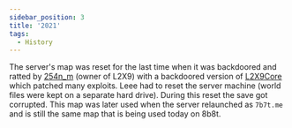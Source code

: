 ```yaml
---
sidebar_position: 3
title: '2021'
tags:
  - History
---
```


The server's map was reset for the last time when it was backdoored and ratted by [254n_m](../Players/254n_m.md) (owner of L2X9) with a backdoored version of [L2X9Core](https://github.com/254nm/L2X9Core) which patched many exploits. Leee had to reset the server machine (world files were kept on a separate hard drive). During this reset the save got corrupted. This map was later used when the server relaunched as `7b7t.me` and is still the same map that is being used today on 8b8t. 
